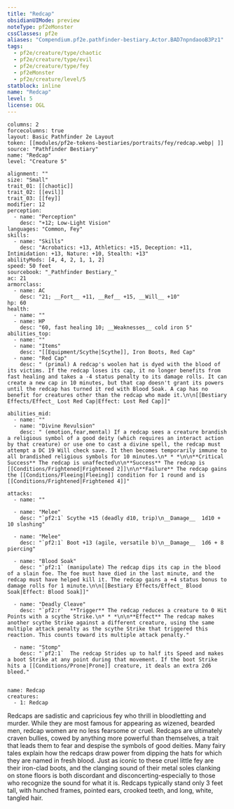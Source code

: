 ```yaml
---
title: "Redcap"
obsidianUIMode: preview
noteType: pf2eMonster
cssClasses: pf2e
aliases: "Compendium.pf2e.pathfinder-bestiary.Actor.BAD7npndaooB3Pz1" 
tags:
  - pf2e/creature/type/chaotic
  - pf2e/creature/type/evil
  - pf2e/creature/type/fey
  - pf2eMonster
  - pf2e/creature/level/5
statblock: inline
name: "Redcap"
level: 5
license: OGL
---
```


```statblock
columns: 2
forcecolumns: true
layout: Basic Pathfinder 2e Layout
token: [[modules/pf2e-tokens-bestiaries/portraits/fey/redcap.webp| ]]
source: "Pathfinder Bestiary"
name: "Redcap"
level: "Creature 5"

alignment: ""
size: "Small"
trait_01: [[chaotic]]
trait_02: [[evil]]
trait_03: [[fey]]
modifier: 12
perception:
  - name: "Perception"
    desc: "+12; Low-Light Vision"
languages: "Common, Fey"
skills:
  - name: "Skills"
    desc: "Acrobatics: +13, Athletics: +15, Deception: +11, Intimidation: +13, Nature: +10, Stealth: +13"
abilityMods: [4, 4, 2, 1, 1, 2]
speed: 50 feet
sourcebook: "_Pathfinder Bestiary_"
ac: 21
armorclass:
  - name: AC
    desc: "21; __Fort__ +11, __Ref__ +15, __Will__ +10"
hp: 60
health:
  - name: ""
  - name: HP
    desc: "60, fast healing 10; __Weaknesses__ cold iron 5"
abilities_top:
  - name: ""
  - name: "Items"
    desc: "[[Equipment/Scythe|Scythe]], Iron Boots, Red Cap"
  - name: "Red Cap"
    desc: " (primal) A redcap's woolen hat is dyed with the blood of its victims. If the redcap loses its cap, it no longer benefits from fast healing and takes a -4 status penalty to its damage rolls. It can create a new cap in 10 minutes, but that cap doesn't grant its powers until the redcap has turned it red with Blood Soak. A cap has no benefit for creatures other than the redcap who made it.\n\n[[Bestiary Effects/Effect_ Lost Red Cap|Effect: Lost Red Cap]]"

abilities_mid:
  - name: ""
  - name: "Divine Revulsion"
    desc: " (emotion,fear,mental) If a redcap sees a creature brandish a religious symbol of a good deity (which requires an interact action by that creature) or use one to cast a divine spell, the redcap must attempt a DC 19 Will check save. It then becomes temporarily immune to all brandished religious symbols for 10 minutes.\n* * *\n\n**Critical Success** The redcap is unaffected\n\n**Success** The redcap is [[Conditions/Frightened|Frightened 2]]\n\n**Failure** The redcap gains the [[Conditions/Fleeing|Fleeing]] condition for 1 round and is [[Conditions/Frightened|Frightened 4]]"

attacks:
  - name: ""

  - name: "Melee"
    desc: "`pf2:1` Scythe +15 (deadly d10, trip)\n__Damage__  1d10 + 10 slashing"

  - name: "Melee"
    desc: "`pf2:1` Boot +13 (agile, versatile b)\n__Damage__  1d6 + 8 piercing"

  - name: "Blood Soak"
    desc: "`pf2:1` (manipulate) The redcap dips its cap in the blood of a slain foe. The foe must have died in the last minute, and the redcap must have helped kill it. The redcap gains a +4 status bonus to damage rolls for 1 minute.\n\n[[Bestiary Effects/Effect_ Blood Soak|Effect: Blood Soak]]"

  - name: "Deadly Cleave"
    desc: "`pf2:r`  **Trigger** The redcap reduces a creature to 0 Hit Points with a scythe Strike.\n* * *\n\n**Effect** The redcap makes another scythe Strike against a different creature, using the same multiple attack penalty as the scythe Strike that triggered this reaction. This counts toward its multiple attack penalty."

  - name: "Stomp"
    desc: "`pf2:1`  The redcap Strides up to half its Speed and makes a boot Strike at any point during that movement. If the boot Strike hits a [[Conditions/Prone|Prone]] creature, it deals an extra 2d6 bleed."
 
```

```encounter-table
name: Redcap
creatures:
  - 1: Redcap
```



Redcaps are sadistic and capricious fey who thrill in bloodletting and murder. While they are most famous for appearing as wizened, bearded men, redcap women are no less fearsome or cruel. Redcaps are ultimately craven bullies, cowed by anything more powerful than themselves, a trait that leads them to fear and despise the symbols of good deities. Many fairy tales explain how the redcaps draw power from dipping the hats for which they are named in fresh blood. Just as iconic to these cruel little fey are their iron-clad boots, and the clanging sound of their metal soles clanking on stone floors is both discordant and disconcerting-especially to those who recognize the sound for what it is. Redcaps typically stand only 3 feet tall, with hunched frames, pointed ears, crooked teeth, and long, white, tangled hair.
